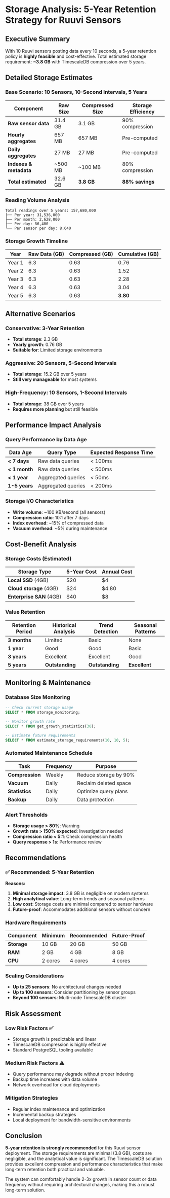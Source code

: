 # Storage Analysis: 5-Year Retention Strategy for Ruuvi Sensors

## Executive Summary

With 10 Ruuvi sensors posting data every 10 seconds, a 5-year retention policy is **highly feasible** and cost-effective. Total estimated storage requirement: **~3.8 GB** with TimescaleDB compression over 5 years.

## Detailed Storage Estimates

### Base Scenario: 10 Sensors, 10-Second Intervals, 5 Years

| Component | Raw Size | Compressed Size | Storage Efficiency |
|-----------|----------|-----------------|-------------------|
| **Raw sensor data** | 31.4 GB | 3.1 GB | 90% compression |
| **Hourly aggregates** | 657 MB | 657 MB | Pre-computed |
| **Daily aggregates** | 27 MB | 27 MB | Pre-computed |
| **Indexes & metadata** | ~500 MB | ~100 MB | 80% compression |
| **Total estimated** | 32.6 GB | **3.8 GB** | **88% savings** |

### Reading Volume Analysis

```
Total readings over 5 years: 157,680,000
├── Per year: 31,536,000
├── Per month: 2,628,000
├── Per day: 86,400
└── Per sensor per day: 8,640
```

### Storage Growth Timeline

| Year | Raw Data (GB) | Compressed (GB) | Cumulative (GB) |
|------|---------------|-----------------|-----------------|
| Year 1 | 6.3 | 0.63 | 0.76 |
| Year 2 | 6.3 | 0.63 | 1.52 |
| Year 3 | 6.3 | 0.63 | 2.28 |
| Year 4 | 6.3 | 0.63 | 3.04 |
| Year 5 | 6.3 | 0.63 | **3.80** |

## Alternative Scenarios

### Conservative: 3-Year Retention
- **Total storage**: 2.3 GB
- **Yearly growth**: 0.76 GB
- **Suitable for**: Limited storage environments

### Aggressive: 20 Sensors, 5-Second Intervals
- **Total storage**: 15.2 GB over 5 years
- **Still very manageable** for most systems

### High-Frequency: 10 Sensors, 1-Second Intervals
- **Total storage**: 38 GB over 5 years
- **Requires more planning** but still feasible

## Performance Impact Analysis

### Query Performance by Data Age

| Data Age | Query Type | Expected Response Time |
|----------|------------|----------------------|
| **< 7 days** | Raw data queries | < 100ms |
| **< 1 month** | Raw data queries | < 500ms |
| **< 1 year** | Aggregated queries | < 50ms |
| **1-5 years** | Aggregated queries | < 200ms |

### Storage I/O Characteristics

- **Write volume**: ~100 KB/second (all sensors)
- **Compression ratio**: 10:1 after 7 days
- **Index overhead**: ~15% of compressed data
- **Vacuum overhead**: ~5% during maintenance

## Cost-Benefit Analysis

### Storage Costs (Estimated)

| Storage Type | 5-Year Cost | Annual Cost |
|--------------|-------------|-------------|
| **Local SSD** (4GB) | $20 | $4 |
| **Cloud storage** (4GB) | $24 | $4.80 |
| **Enterprise SAN** (4GB) | $40 | $8 |

### Value Retention

| Retention Period | Historical Analysis | Trend Detection | Seasonal Patterns |
|------------------|-------------------|-----------------|------------------|
| **3 months** | Limited | Basic | None |
| **1 year** | Good | Good | Basic |
| **3 years** | Excellent | Excellent | Good |
| **5 years** | **Outstanding** | **Outstanding** | **Excellent** |

## Monitoring & Maintenance

### Database Size Monitoring

```sql
-- Check current storage usage
SELECT * FROM storage_monitoring;

-- Monitor growth rate
SELECT * FROM get_growth_statistics(30);

-- Estimate future requirements
SELECT * FROM estimate_storage_requirements(10, 10, 5);
```

### Automated Maintenance Schedule

| Task | Frequency | Purpose |
|------|-----------|---------|
| **Compression** | Weekly | Reduce storage by 90% |
| **Vacuum** | Daily | Reclaim deleted space |
| **Statistics** | Daily | Optimize query plans |
| **Backup** | Daily | Data protection |

### Alert Thresholds

- **Storage usage > 80%**: Warning
- **Growth rate > 150% expected**: Investigation needed
- **Compression ratio < 5:1**: Check compression health
- **Query response > 1s**: Performance review

## Recommendations

### ✅ Recommended: 5-Year Retention

**Reasons:**
1. **Minimal storage impact**: 3.8 GB is negligible on modern systems
2. **High analytical value**: Long-term trends and seasonal patterns
3. **Low cost**: Storage costs are minimal compared to sensor hardware
4. **Future-proof**: Accommodates additional sensors without concern

### Hardware Requirements

| Component | Minimum | Recommended | Future-Proof |
|-----------|---------|-------------|--------------|
| **Storage** | 10 GB | 20 GB | 50 GB |
| **RAM** | 2 GB | 4 GB | 8 GB |
| **CPU** | 2 cores | 4 cores | 4 cores |

### Scaling Considerations

- **Up to 25 sensors**: No architectural changes needed
- **Up to 100 sensors**: Consider partitioning by sensor groups
- **Beyond 100 sensors**: Multi-node TimescaleDB cluster

## Risk Assessment

### Low Risk Factors ✅
- Storage growth is predictable and linear
- TimescaleDB compression is highly effective
- Standard PostgreSQL tooling available

### Medium Risk Factors ⚠️
- Query performance may degrade without proper indexing
- Backup time increases with data volume
- Network overhead for cloud deployments

### Mitigation Strategies
- Regular index maintenance and optimization
- Incremental backup strategies
- Local deployment for bandwidth-sensitive environments

## Conclusion

**5-year retention is strongly recommended** for this Ruuvi sensor deployment. The storage requirements are minimal (3.8 GB), costs are negligible, and the analytical value is significant. The TimescaleDB solution provides excellent compression and performance characteristics that make long-term retention both practical and valuable.

The system can comfortably handle 2-3x growth in sensor count or data frequency without requiring architectural changes, making this a robust long-term solution.
